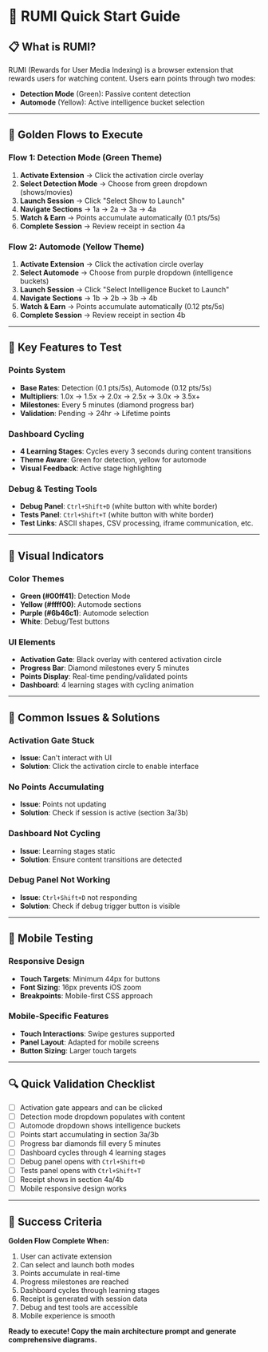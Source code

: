 # 🚀 RUMI Quick Start Guide

## 📋 **What is RUMI?**
RUMI (Rewards for User Media Indexing) is a browser extension that rewards users for watching content. Users earn points through two modes:
- **Detection Mode** (Green): Passive content detection
- **Automode** (Yellow): Active intelligence bucket selection

---

## 🎯 **Golden Flows to Execute**

### **Flow 1: Detection Mode (Green Theme)**
1. **Activate Extension** → Click the activation circle overlay
2. **Select Detection Mode** → Choose from green dropdown (shows/movies)
3. **Launch Session** → Click "Select Show to Launch"
4. **Navigate Sections** → 1a → 2a → 3a → 4a
5. **Watch & Earn** → Points accumulate automatically (0.1 pts/5s)
6. **Complete Session** → Review receipt in section 4a

### **Flow 2: Automode (Yellow Theme)**
1. **Activate Extension** → Click the activation circle overlay
2. **Select Automode** → Choose from purple dropdown (intelligence buckets)
3. **Launch Session** → Click "Select Intelligence Bucket to Launch"
4. **Navigate Sections** → 1b → 2b → 3b → 4b
5. **Watch & Earn** → Points accumulate automatically (0.12 pts/5s)
6. **Complete Session** → Review receipt in section 4b

---

## 🔧 **Key Features to Test**

### **Points System**
- **Base Rates**: Detection (0.1 pts/5s), Automode (0.12 pts/5s)
- **Multipliers**: 1.0x → 1.5x → 2.0x → 2.5x → 3.0x → 3.5x+
- **Milestones**: Every 5 minutes (diamond progress bar)
- **Validation**: Pending → 24hr → Lifetime points

### **Dashboard Cycling**
- **4 Learning Stages**: Cycles every 3 seconds during content transitions
- **Theme Aware**: Green for detection, yellow for automode
- **Visual Feedback**: Active stage highlighting

### **Debug & Testing Tools**
- **Debug Panel**: `Ctrl+Shift+D` (white button with white border)
- **Tests Panel**: `Ctrl+Shift+T` (white button with white border)
- **Test Links**: ASCII shapes, CSV processing, iframe communication, etc.

---

## 🎨 **Visual Indicators**

### **Color Themes**
- **Green (#00ff41)**: Detection Mode
- **Yellow (#ffff00)**: Automode sections
- **Purple (#6b46c1)**: Automode selection
- **White**: Debug/Test buttons

### **UI Elements**
- **Activation Gate**: Black overlay with centered activation circle
- **Progress Bar**: Diamond milestones every 5 minutes
- **Points Display**: Real-time pending/validated points
- **Dashboard**: 4 learning stages with cycling animation

---

## 🚨 **Common Issues & Solutions**

### **Activation Gate Stuck**
- **Issue**: Can't interact with UI
- **Solution**: Click the activation circle to enable interface

### **No Points Accumulating**
- **Issue**: Points not updating
- **Solution**: Check if session is active (section 3a/3b)

### **Dashboard Not Cycling**
- **Issue**: Learning stages static
- **Solution**: Ensure content transitions are detected

### **Debug Panel Not Working**
- **Issue**: `Ctrl+Shift+D` not responding
- **Solution**: Check if debug trigger button is visible

---

## 📱 **Mobile Testing**

### **Responsive Design**
- **Touch Targets**: Minimum 44px for buttons
- **Font Sizing**: 16px prevents iOS zoom
- **Breakpoints**: Mobile-first CSS approach

### **Mobile-Specific Features**
- **Touch Interactions**: Swipe gestures supported
- **Panel Layout**: Adapted for mobile screens
- **Button Sizing**: Larger touch targets

---

## 🔍 **Quick Validation Checklist**

- [ ] Activation gate appears and can be clicked
- [ ] Detection mode dropdown populates with content
- [ ] Automode dropdown shows intelligence buckets
- [ ] Points start accumulating in section 3a/3b
- [ ] Progress bar diamonds fill every 5 minutes
- [ ] Dashboard cycles through 4 learning stages
- [ ] Debug panel opens with `Ctrl+Shift+D`
- [ ] Tests panel opens with `Ctrl+Shift+T`
- [ ] Receipt shows in section 4a/4b
- [ ] Mobile responsive design works

---

## 🎯 **Success Criteria**

**Golden Flow Complete When:**
1. User can activate extension
2. Can select and launch both modes
3. Points accumulate in real-time
4. Progress milestones are reached
5. Dashboard cycles through learning stages
6. Receipt is generated with session data
7. Debug and test tools are accessible
8. Mobile experience is smooth

**Ready to execute! Copy the main architecture prompt and generate comprehensive diagrams.** 